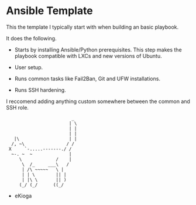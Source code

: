 # Ansible Template

This the template I typically start with when building an basic playbook.

It does the following.

* Starts by installing Ansible/Python prerequisites. This step makes the playbook compatible with LXCs and new versions of Ubuntu. 

* User setup.

* Runs common tasks like Fail2Ban, Git and UFW installations.

* Runs SSH hardening.

I reccomend adding anything custom somewhere between the common and SSH role.

                             _
                            | \
                            | |
                            | |
       |\                   | |
      /, ~\                / /
     X     `-.....-------./ /
      ~-. ~  ~              |
         \             /    |
          \  /_     ___\   /
          | /\ ~~~~~   \ |
          | | \        || |
          | |\ \       || )
         (_/ (_/      ((_/

- eKioga
